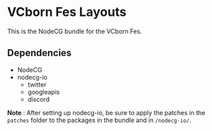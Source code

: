 # VCborn Fes Layouts

This is the NodeCG bundle for the VCborn Fes.

## Dependencies

* NodeCG
* nodecg-io
    * twitter
    * googleapis
    * discord

**Note** : After setting up nodecg-io, be sure to apply the patches in the `patches` folder to the packages in the bundle and in `/nodecg-io/`.
